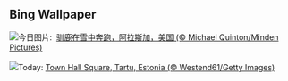 ## Bing Wallpaper
![](https://www.bing.com/th?id=OHR.CaribouChristmas_ZH-CN6264028572_UHD.jpg&w=1000)今日图片: &nbsp;[驯鹿在雪中奔跑，阿拉斯加，美国 (© Michael Quinton/Minden Pictures)](https://www.bing.com/th?id=OHR.CaribouChristmas_ZH-CN6264028572_UHD.jpg)
<br><br/>
![](https://www.bing.com/th?id=OHR.EstoniaXmasEve_EN-US9431079565_UHD.jpg&w=1000)Today: [Town Hall Square, Tartu, Estonia (© Westend61/Getty Images)](https://www.bing.com/th?id=OHR.EstoniaXmasEve_EN-US9431079565_UHD.jpg)
<br><br/>
